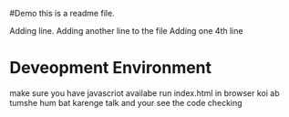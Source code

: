 #Demo
this is a readme file.

Adding line.
Adding another line to the file
Adding one 4th line
# Deveopment Environment
make sure you have javascriot availabe 
run index.html in browser
koi ab tumshe hum bat karenge talk and your see the code checking
